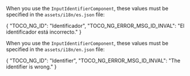 
When you use the `InputIdentifierComponent`, these values must be specified in the `assets/i18n/es.json` file:

{
    "TOCO_NG_ID": "Identificador",
    "TOCO_NG_ERROR_MSG_ID_INVAL": "El identificador está incorrecto."
}



When you use the `InputIdentifierComponent`, these values must be specified in the `assets/i18n/en.json` file:

{
    "TOCO_NG_ID": "Identifier",
    "TOCO_NG_ERROR_MSG_ID_INVAL": "The identifier is wrong."
}
